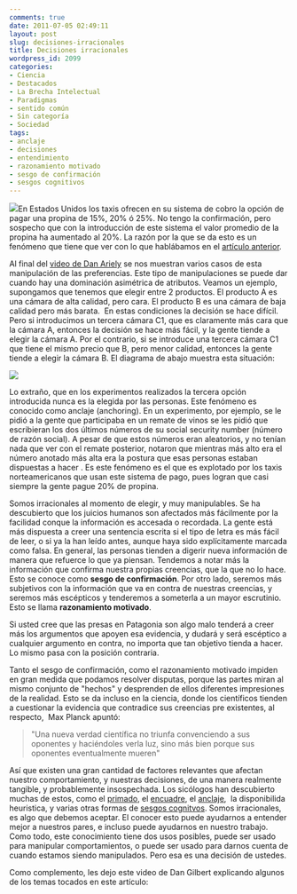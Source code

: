 ```yaml
---
comments: true
date: 2011-07-05 02:49:11
layout: post
slug: decisiones-irracionales
title: Decisiones irracionales
wordpress_id: 2099
categories:
- Ciencia
- Destacados
- La Brecha Intelectual
- Paradigmas
- sentido común
- Sin categoría
- Sociedad
tags:
- anclaje
- decisiones
- entendimiento
- razonamiento motivado
- sesgo de confirmación
- sesgos cognitivos
---
```


[![](http://www.lnds.net/blog/wp-content/uploads/2011/07/taxi-tip1.jpg)](http://www.lnds.net/blog/wp-content/uploads/2011/07/taxi-tip1.jpg)En Estados Unidos los taxis ofrecen en su sistema de cobro la opción de pagar una propina de 15%, 20% ó 25%. No tengo la confirmación, pero sospecho que con la introducción de este sistema el valor promedio de la propina ha aumentado al 20%. La razón por la que se da esto es un fenómeno que tiene que ver con lo que hablábamos en el [artículo anterior](http://www.lnds.net/blog/2011/06/valores-por-defecto.html).

Al final del [video de Dan Ariely](http://www.ted.com/talks/lang/eng/dan_ariely_asks_are_we_in_control_of_our_own_decisions.html) se nos muestran varios casos de esta manipulación de las preferencias. Este tipo de manipulaciones se puede dar cuando hay una dominación asimétrica de atributos. Veamos un ejemplo, supongamos que tenemos que elegir entre 2 productos. El producto A es una cámara de alta calidad, pero cara. El producto B es una cámara de baja calidad pero más barata.  En estas condiciones la decisión se hace difícil. Pero si introducimos un tercera cámara C1, que es claramente más cara que la cámara A, entonces la decisión se hace más fácil, y la gente tiende a elegir la cámara A. Por el contrario, si se introduce una tercera cámara C1 que tiene el mismo precio que B, pero menor calidad, entonces la gente tiende a elegir la cámara B. El diagrama de abajo muestra esta situación:


[![](http://www.lnds.net/blog/wp-content/uploads/2011/07/asimetria-atributos1-300x220.png)](http://www.lnds.net/blog/wp-content/uploads/2011/07/asimetria-atributos1.png)




Lo extraño, que en los experimentos realizados la tercera opción introducida nunca es la elegida por las personas. Este fenómeno es conocido como anclaje (anchoring). En un experimento, por ejemplo, se le pidió a la gente que participaba en un remate de vinos se les pidió que escribieran los dos últimos números de su social security number (número de razón social). A pesar de que estos números eran aleatorios, y no tenían nada que ver con el remate posterior, notaron que mientras más alto era el número anotado más alta era la postura que esas personas estaban dispuestas a hacer . Es este fenómeno es el que es explotado por los taxis norteamericanos que usan este sistema de pago, pues logran que casi siempre la gente pague 20% de propina.




Somos irracionales al momento de elegir, y muy manipulables. Se ha descubierto que los juicios humanos son afectados más fácilmente por la facilidad conque la información es accesada o recordada. La gente está más dispuesta a creer una sentencia escrita si el tipo de letra es más fácil de leer, o si ya la han leído antes, aunque haya sido explícitamente marcada como falsa. En general, las personas tienden a digerir nueva información de manera que refuerce lo que ya piensan. Tendemos a notar más la información que confirma nuestra propias creencias, que la que no lo hace. Esto se conoce como **sesgo de confirmación**. Por otro lado, seremos más subjetivos con la información que va en contra de nuestras creencias, y seremos más escépticos y tenderemos a someterla a un mayor escrutinio. Esto se llama **razonamiento motivado**.




Si usted cree que las presas en Patagonia son algo malo tenderá a creer más los argumentos que apoyen esa evidencia, y dudará y será escéptico a cualquier argumento en contra, no importa que tan objetivo tienda a hacer. Lo mismo pasa con la posición contraria.




Tanto el sesgo de confirmación, como el razonamiento motivado impiden en gran medida que podamos resolver disputas, porque las partes miran al mismo conjunto de "hechos" y desprenden de ellos diferentes impresiones de la realidad. Esto se da incluso en la ciencia, donde los científicos tienden a cuestionar la evidencia que contradice sus creencias pre existentes, al respecto,  Max Planck apuntó:





> 

> 
> "Una nueva verdad científica no triunfa convenciendo a sus oponentes y haciéndoles verla luz, sino más bien porque sus oponentes eventualmente mueren"
> 
> 





Así que existen una gran cantidad de factores relevantes que afectan nuestro comportamiento, y nuestras decisiones, de una manera realmente tangible, y probablemente insospechada. Los sicólogos han descubierto muchas de estos, como el [primado](http://es.wikipedia.org/wiki/Primado_(psicolog%C3%ADa)), el [encuadre](http://es.wikipedia.org/wiki/Encuadre_(ciencias_sociales)), el [anclaje](http://es.wikipedia.org/wiki/Anclaje),  la disponibilida heuristica, y varias otras formas de [sesgos cognitvos](http://es.wikipedia.org/wiki/Sesgo_cognitivo). Somos irracionales, es algo que debemos aceptar. El conocer esto puede ayudarnos a entender mejor a nuestros pares, e incluso puede ayudarnos en nuestro trabajo. Como todo, este conocimiento tiene dos usos posibles, puede ser usado para manipular comportamientos, o puede ser usado para darnos cuenta de cuando estamos siendo manipulados. Pero esa es una decisión de ustedes.





Como complemento, les dejo este video de Dan Gilbert explicando algunos de los temas tocados en este artículo:




